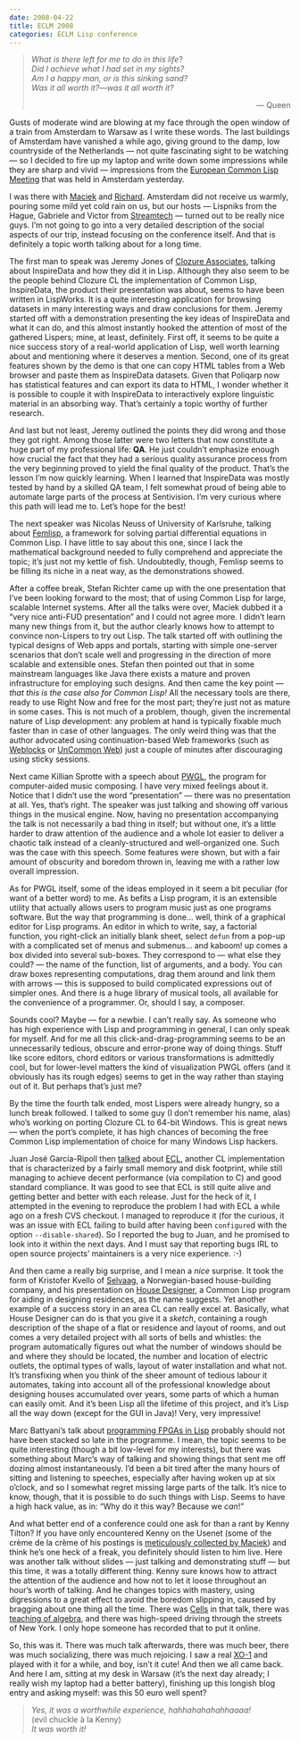 ```yaml
---
date: 2008-04-22
title: ECLM 2008
categories: ECLM Lisp conference
---
```


> _What is there left for me to do in this life_?<br>
> _Did I achieve what I had set in my sights?_<br>
> _Am I a happy man, or is this sinking sand?_<br>
> _Was it all worth it?—was it all worth it?_<br>
> <p style="text-align: right;">— Queen</p>

Gusts of moderate wind are blowing at my face through the open window of a train from Amsterdam to Warsaw as I write these words. The last buildings of Amsterdam have vanished a while ago, giving ground to the damp, low countryside of the Netherlands — not quite fascinating sight to be watching — so I decided to fire up my laptop and write down some impressions while they are sharp and vivid — impressions from the [European Common Lisp Meeting][1] that was held in Amsterdam yesterday.

I was there with [Maciek][2] and [Richard][3]. Amsterdam did not receive us warmly, pouring some mild yet cold rain on us, but our hosts — Lispniks from the Hague, Gabriele and Victor from [Streamtech][4] — turned out to be really nice guys. I’m not going to go into a very detailed description of the social aspects of our trip, instead focusing on the conference itself. And that is definitely a topic worth talking about for a long time.

The first man to speak was Jeremy Jones of [Clozure Associates][5], talking about InspireData and how they did it in Lisp. Although they also seem to be the people behind Clozure CL the implementation of Common Lisp, InspireData, the product their presentation was about, seems to have been written in LispWorks. It is a quite interesting application for browsing datasets in many interesting ways and draw conclusions for them. Jeremy started off with a demonstration presenting the key ideas of InspireData and what it can do, and this almost instantly hooked the attention of most of the gathered Lispers; mine, at least, definitely. First off, it seems to be quite a nice success story of a real-world application of Lisp, well worth learning about and mentioning where it deserves a mention. Second, one of its great features shown by the demo is that one can copy HTML tables from a Web browser and paste them as InspireData datasets. Given that Poliqarp now has statistical features and can export its data to HTML, I wonder whether it is possible to couple it with InspireData to interactively explore linguistic material in an absorbing way. That’s certainly a topic worthy of further research.

And last but not least, Jeremy outlined the points they did wrong and those they got right. Among those latter were two letters that now constitute a huge part of my professional life: **QA**. He just couldn’t emphasize enough how crucial the fact that they had a serious quality assurance process from the very beginning proved to yield the final quality of the product. That’s the lesson I’m now quickly learning. When I learned that InspireData was mostly tested by hand by a skilled QA team, I felt somewhat proud of being able to automate large parts of the process at Sentivision. I’m very curious where this path will lead me to. Let’s hope for the best!

The next speaker was Nicolas Neuss of University of Karlsruhe, talking about [Femlisp][6], a framework for solving partial differential equations in Common Lisp. I have little to say about this one, since I lack the mathematical background needed to fully comprehend and appreciate the topic; it’s just not my kettle of fish. Undoubtedly, though, Femlisp seems to be filling its niche in a neat way, as the demonstrations showed.

After a coffee break, Stefan Richter came up with the one presentation that I’ve been looking forward to the most; that of using Common Lisp for large, scalable Internet systems. After all the talks were over, Maciek dubbed it a “very nice anti-FUD presentation” and I could not agree more. I didn’t learn many new things from it, but the author clearly knows how to attempt to convince non-Lispers to try out Lisp. The talk started off with outlining the typical designs of Web apps and portals, starting with simple one-server scenarios that don’t scale well and progressing in the direction of more scalable and extensible ones. Stefan then pointed out that in some mainstream languages like Java there exists a mature and proven infrastructure for employing such designs. And then came the key point — _that this is the case also for Common Lisp!_ All the necessary tools are there, ready to use Right Now and free for the most part; they’re just not as mature in some cases. This is not much of a problem, though, given the incremental nature of Lisp development: any problem at hand is typically fixable much faster than in case of other languages. The only weird thing was that the author advocated using continuation-based Web frameworks (such as [Weblocks][7] or [UnCommon Web][8]) just a couple of minutes after discouraging using sticky sessions.

Next came Killian Sprotte with a speech about [PWGL][9], the program for computer-aided music composing. I have very mixed feelings about it. Notice that I didn’t use the word “presentation” — there was no presentation at all. Yes, that’s right. The speaker was just talking and showing off various things in the musical engine. Now, having no presentation accompanying the talk is not necessarily a bad thing in itself; but without one, it’s a little harder to draw attention of the audience and a whole lot easier to deliver a chaotic talk instead of a cleanly-structured and well-organized one. Such was the case with this speech. Some features were shown, but with a fair amount of obscurity and boredom thrown in, leaving me with a rather low overall impression.

As for PWGL itself, some of the ideas employed in it seem a bit peculiar (for want of a better word) to me. As befits a Lisp program, it is an extensible utility that actually allows users to program music just as one programs software. But the way that programming is done… well, think of a graphical editor for Lisp programs. An editor in which to write, say, a factorial function, you right-click an initially blank sheet, select `defun` from a pop-up with a complicated set of menus and submenus… and kaboom! up comes a box divided into several sub-boxes. They correspond to — what else they could? — the name of the function, list of arguments, and a body. You can draw boxes representing computations, drag them around and link them with arrows — this is supposed to build complicated expressions out of simpler ones. And there is a huge library of musical tools, all available for the convenience of a programmer. Or, should I say, a composer.

Sounds cool? Maybe — for a newbie. I can’t really say. As someone who has high experience with Lisp and programming in general, I can only speak for myself. And for me all this click-and-drag-programming seems to be an unnecessarily tedious, obscure and error-prone way of doing things. Stuff like score editors, chord editors or various transformations is admittedly cool, but for lower-level matters the kind of visualization PWGL offers (and it obviously has its rough edges) seems to get in the way rather than staying out of it. But perhaps that’s just me?

By the time the fourth talk ended, most Lispers were already hungry, so a lunch break followed. I talked to some guy (I don’t remember his name, alas) who’s working on porting Clozure CL to 64-bit Windows. This is great news — when the port’s complete, it has high chances of becoming the free Common Lisp implementation of choice for many Windows Lisp hackers.

Juan José García-Ripoll then [talked][10] about [ECL][11], another CL implementation that is characterized by a fairly small memory and disk footprint, while still managing to achieve decent performance (via compilation to C) and good standard compliance. It was good to see that ECL is still quite alive and getting better and better with each release. Just for the heck of it, I attempted in the evening to reproduce the problem I had with ECL a while ago on a fresh CVS checkout. I managed to reproduce it (for the curious, it was an issue with ECL failing to build after having been `configure`d with the option `--disable-shared`). So I reported the bug to Juan, and he promised to look into it within the next days. And I must say that reporting bugs IRL to open source projects’ maintainers is a very nice experience. :-)

And then came a really big surprise, and I mean a _nice_ surprise. It took the form of Kristofer Kvello of [Selvaag][12], a Norwegian-based house-building company, and his presentation on [House Designer][13], a Common Lisp program for aiding in designing residences, as the name suggests. Yet another example of a success story in an area CL can really excel at. Basically, what House Designer can do is that you give it a _sketch_, containing a rough description of the shape of a flat or residence and layout of rooms, and out comes a very detailed project with all sorts of bells and whistles: the program automatically figures out what the number of windows should be and where they should be located, the number and location of electric outlets, the optimal types of walls, layout of water installation and what not. It’s transfixing when you think of the sheer amount of tedious labour it automates, taking into account all of the professional knowledge about designing houses accumulated over years, some parts of which a human can easily omit. And it’s been Lisp all the lifetime of this project, and it’s Lisp all the way down (except for the GUI in Java)! Very, very impressive!

Marc Battyani’s talk about [programming FPGAs in Lisp][14] probably should not have been stacked so late in the programme. I mean, the topic seems to be quite interesting (though a bit low-level for my interests), but there was something about Marc’s way of talking and showing things that sent me off dozing almost instantaneously. I’d been a bit tired after the many hours of sitting and listening to speeches, especially after having woken up at six o’clock, and so I somewhat regret missing large parts of the talk. It’s nice to know, though, that it is possible to do such things with Lisp. Seems to have a high hack value, as in: “Why do it this way? Because we _can_!”

And what better end of a conference could one ask for than a rant by Kenny Tilton? If you have only encountered Kenny on the Usenet (some of the crème de la crème of his postings is [meticulously collected by Maciek][15]) and think he’s one heck of a freak, you definitely should listen to him live. Here was another talk without slides — just talking and demonstrating stuff — but this time, it was a totally different thing. Kenny sure knows how to attract the attention of the audience and how not to let it loose throughout an hour’s worth of talking. And he changes topics with mastery, using digressions to a great effect to avoid the boredom slipping in, caused by bragging about one thing all the time. There was [Cells][16] in that talk, there was [teaching of algebra][17], and there was high-speed driving through the streets of New York. I only hope someone has recorded that to put it online.

So, this was it. There was much talk afterwards, there was much beer, there was much socializing, there was much rejoicing. I saw a real [XO-1][18] and played with it for a while, and boy, isn’t it cute! And then we all came back. And here I am, sitting at my desk in Warsaw (it’s the next day already; I really wish my laptop had a better battery), finishing up this longish blog entry and asking myself: was this 50 euro well spent?

> _Yes, it was a worthwhile experience, hahhahahahahhaaaa!_<br>
> (evil chuckle à la Kenny)<br>
> _It was worth it!_

 [1]: http://www.weitz.de/eclm2008/
 [2]: http://blog.pasternacki.net/
 [3]: http://lisp.jogger.pl/
 [4]: http://streamtech.nl/
 [5]: http://www.clozure.com/
 [6]: http://www.femlisp.org/
 [7]: http://common-lisp.net/project/cl-weblocks/
 [8]: http://common-lisp.net/project/ucw/
 [9]: http://www2.siba.fi/PWGL/
 [10]: http://ecls.wiki.sourceforge.net/space/showimage/eclm2008.pdf
 [11]: http://ecls.sourceforge.net/
 [12]: http://www.selvaag.no/
 [13]: http://www.selvaag.no/en/Companies/Selvaagbluethink/aboutus/Sider/default.aspx
 [14]: http://www.hpcplatform.com/
 [15]: http://www.pasternacki.net/en/ken-tilton-fortunes
 [16]: http://smuglispweeny.blogspot.com/2008/02/cells-manifesto.html
 [17]: http://www.theoryyalgebra.com/
 [18]: http://laptop.org/
